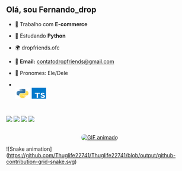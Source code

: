 ## Olá, sou Fernando_drop

- 🛒 Trabalho com **E-commerce**  
- 🐍 Estudando **Python**  
- 🌍 dropfriends.ofc  
- 📧 **Email:** contatodropfriends@gmail.com  
- 👨 Pronomes: Ele/Dele

- <div style="display: inline_block"><br>
  <img align="center" alt="Python" height="30" width="40" src="https://raw.githubusercontent.com/devicons/devicon/master/icons/python/python-original.svg">
  <img align="center" alt="TypeScript" height="30" width="40" src="https://raw.githubusercontent.com/devicons/devicon/master/icons/typescript/typescript-plain.svg">
</div>

##

<div style="display: inline_block"><br>
  <a href="https://www.instagram.com/fernando_drop/" target="_blank"><img src="https://img.shields.io/badge/-Instagram-%23E4405F?style=for-the-badge&logo=instagram&logoColor=white" target="_blank"></a>
  <a href="https://www.linkedin.com/in/fernando-cerqueira-3b4999193/" target="_blank"><img src="https://img.shields.io/badge/-LinkedIn-%230077B5?style=for-the-badge&logo=linkedin&logoColor=white" target="_blank"></a> 
  <a href="https://monocard.me/fernando_drop" target="_blank"><img src="https://img.shields.io/badge/Monocard-000000?style=for-the-badge&logo=monocard&logoColor=white" target="_blank"></a>
  <a href="mailto:contatodropfriends@gmail.com" target="_blank"><img src="https://img.shields.io/badge/-Gmail-%23333?style=for-the-badge&logo=gmail&logoColor=white" target="_blank"></a>
</div>

##


<div style="text-align: center;">
  <a href="https://www.instagram.com/fernando_drop/" target="_blank">
    <img src="https://media.giphy.com/media/SE4RLfSFAi0B2/giphy.gif" alt="GIF animado" style="width: 200px; height: auto; border-radius: 10px;">
  </a>
</div>


![Snake animation] (https://github.com/Thuglife22741/Thuglife22741/blob/output/github-contribution-grid-snake.svg)
